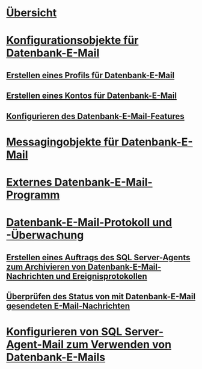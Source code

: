 # [Übersicht](database-mail.md)  
# [Konfigurationsobjekte für Datenbank-E-Mail](database-mail-configuration-objects.md)  
## [Erstellen eines Profils für Datenbank-E-Mail](create-a-database-mail-profile.md)  
## [Erstellen eines Kontos für Datenbank-E-Mail](create-a-database-mail-account.md)  
## [Konfigurieren des Datenbank-E-Mail-Features](configure-database-mail.md)  
# [Messagingobjekte für Datenbank-E-Mail](database-mail-messaging-objects.md)  
# [Externes Datenbank-E-Mail-Programm](database-mail-external-program.md)  
# [Datenbank-E-Mail-Protokoll und -Überwachung](database-mail-log-and-audits.md)  
## [Erstellen eines Auftrags des SQL Server-Agents zum Archivieren von Datenbank-E-Mail-Nachrichten und Ereignisprotokollen](create-a-sql-server-agent-job-to-archive-database-mail-messages-and-event-logs.md)  
## [Überprüfen des Status von mit Datenbank-E-Mail gesendeten E-Mail-Nachrichten](check-the-status-of-e-mail-messages-sent-with-database-mail.md)  
# [Konfigurieren von SQL Server-Agent-Mail zum Verwenden von Datenbank-E-Mails](configure-sql-server-agent-mail-to-use-database-mail.md)  
